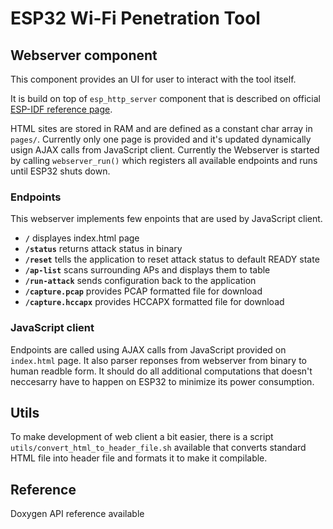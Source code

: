 # ESP32 Wi-Fi Penetration Tool
## Webserver component

This component provides an UI for user to interact with the tool itself.

It is build on top of `esp_http_server` component that is described on official [ESP-IDF reference page](https://docs.espressif.com/projects/esp-idf/en/latest/esp32/api-reference/protocols/esp_http_server.html).

HTML sites are stored in RAM and are defined as a constant char array in `pages/`. Currently only one page is provided and it's updated dynamically usign AJAX calls from JavaScript client.
Currently the Webserver is started by calling `webserver_run()` which registers all available endpoints and runs until ESP32 shuts down.

### Endpoints
This webserver implements few enpoints that are used by JavaScript client.
- **`/`** displayes index.html page
- **`/status`** returns attack status in binary
- **`/reset`** tells the application to reset attack status to default READY state
- **`/ap-list`** scans surrounding APs and displays them to table
- **`/run-attack`** sends configuration back to the application
- **`/capture.pcap`** provides PCAP formatted file for download
- **`/capture.hccapx`** provides HCCAPX formatted file for download

### JavaScript client
Endpoints are called using AJAX calls from JavaScript provided on `index.html` page. It also parser reponses from webserver from binary to human readble form.
It should do all additional computations that doesn't neccesarry have to happen on ESP32 to minimize its power consumption. 

## Utils
To make development of web client a bit easier, there is a script `utils/convert_html_to_header_file.sh` available that converts standard HTML file into header file and formats it to make it compilable.

## Reference
Doxygen API reference available
